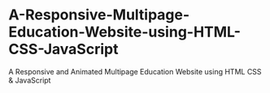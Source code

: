 # A-Responsive-Multipage-Education-Website-using-HTML-CSS-JavaScript
A Responsive and Animated Multipage Education Website using HTML CSS &amp; JavaScript
